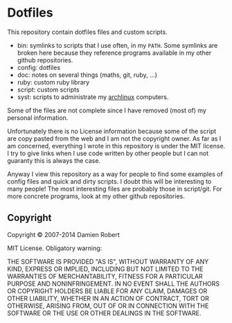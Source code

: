 # Dotfiles

This repository contain dotfiles files and custom scripts.

- bin: symlinks to scripts that I use often, in my `PATH`. Some symlinks
  are broken here because they reference programs available in my other
  github repositories.
- config: dotfiles
- doc: notes on several things (maths, git, ruby, ...)
- ruby: custom ruby library
- script: custom scripts
- syst: scripts to administrate my [archlinux](https://www.archlinux.org/)
  computers.

Some of the files are not complete since I have removed (most of) my
personal information.

Unfortunately there is no License information because some of the script
are copy pasted from the web and I am not the copyright owner. As far as I
am concerned, everything I wrote in this repository is under the MIT
license. I try to give links when I use code written by other people but I
can not guaranty this is always the case.

Anyway I view this repository as a way for people to find some examples of
config files and quick and dirty scripts. I doubt this will be interesting
to many people! The most interesting files are probably those in
script/git. For more concrete programs, look at my other github
repositories.

## Copyright

Copyright © 2007-2014 Damien Robert

MIT License. Obligatory warning:

THE SOFTWARE IS PROVIDED "AS IS", WITHOUT WARRANTY OF ANY KIND,
EXPRESS OR IMPLIED, INCLUDING BUT NOT LIMITED TO THE WARRANTIES OF
MERCHANTABILITY, FITNESS FOR A PARTICULAR PURPOSE AND
NONINFRINGEMENT. IN NO EVENT SHALL THE AUTHORS OR COPYRIGHT HOLDERS BE
LIABLE FOR ANY CLAIM, DAMAGES OR OTHER LIABILITY, WHETHER IN AN ACTION
OF CONTRACT, TORT OR OTHERWISE, ARISING FROM, OUT OF OR IN CONNECTION
WITH THE SOFTWARE OR THE USE OR OTHER DEALINGS IN THE SOFTWARE.
